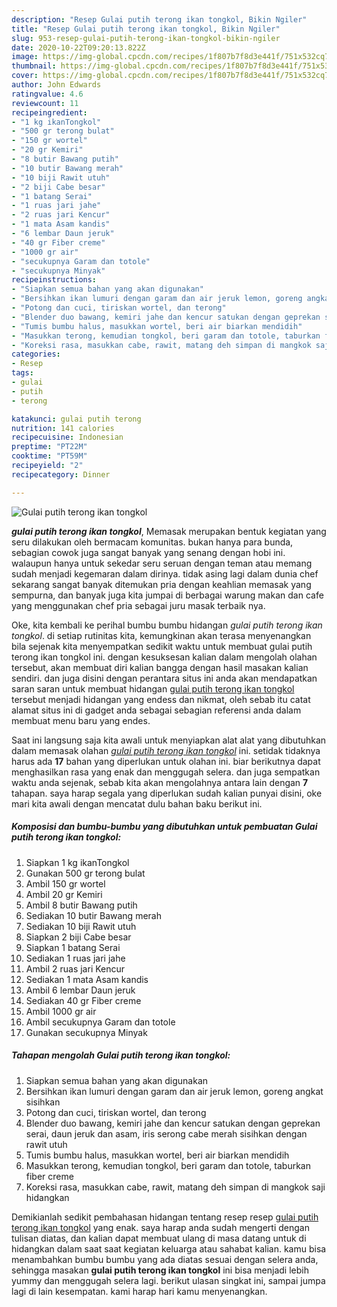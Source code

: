 ```yaml
---
description: "Resep Gulai putih terong ikan tongkol, Bikin Ngiler"
title: "Resep Gulai putih terong ikan tongkol, Bikin Ngiler"
slug: 953-resep-gulai-putih-terong-ikan-tongkol-bikin-ngiler
date: 2020-10-22T09:20:13.822Z
image: https://img-global.cpcdn.com/recipes/1f807b7f8d3e441f/751x532cq70/gulai-putih-terong-ikan-tongkol-foto-resep-utama.jpg
thumbnail: https://img-global.cpcdn.com/recipes/1f807b7f8d3e441f/751x532cq70/gulai-putih-terong-ikan-tongkol-foto-resep-utama.jpg
cover: https://img-global.cpcdn.com/recipes/1f807b7f8d3e441f/751x532cq70/gulai-putih-terong-ikan-tongkol-foto-resep-utama.jpg
author: John Edwards
ratingvalue: 4.6
reviewcount: 11
recipeingredient:
- "1 kg ikanTongkol"
- "500 gr terong bulat"
- "150 gr wortel"
- "20 gr Kemiri"
- "8 butir Bawang putih"
- "10 butir Bawang merah"
- "10 biji Rawit utuh"
- "2 biji Cabe besar"
- "1 batang Serai"
- "1 ruas jari jahe"
- "2 ruas jari Kencur"
- "1 mata Asam kandis"
- "6 lembar Daun jeruk"
- "40 gr Fiber creme"
- "1000 gr air"
- "secukupnya Garam dan totole"
- "secukupnya Minyak"
recipeinstructions:
- "Siapkan semua bahan yang akan digunakan"
- "Bersihkan ikan lumuri dengan garam dan air jeruk lemon, goreng angkat sisihkan"
- "Potong dan cuci, tiriskan wortel, dan terong"
- "Blender duo bawang, kemiri jahe dan kencur satukan dengan geprekan serai, daun jeruk dan asam, iris serong cabe merah sisihkan dengan rawit utuh"
- "Tumis bumbu halus, masukkan wortel, beri air biarkan mendidih"
- "Masukkan terong, kemudian tongkol, beri garam dan totole, taburkan fiber creme"
- "Koreksi rasa, masukkan cabe, rawit, matang deh simpan di mangkok saji hidangkan"
categories:
- Resep
tags:
- gulai
- putih
- terong

katakunci: gulai putih terong 
nutrition: 141 calories
recipecuisine: Indonesian
preptime: "PT22M"
cooktime: "PT59M"
recipeyield: "2"
recipecategory: Dinner

---
```



![Gulai putih terong ikan tongkol](https://img-global.cpcdn.com/recipes/1f807b7f8d3e441f/751x532cq70/gulai-putih-terong-ikan-tongkol-foto-resep-utama.jpg)

<b><i>gulai putih terong ikan tongkol</i></b>, Memasak merupakan bentuk kegiatan yang seru dilakukan oleh bermacam komunitas. bukan hanya para bunda, sebagian cowok juga sangat banyak yang senang dengan hobi ini. walaupun hanya untuk sekedar seru seruan dengan teman atau memang sudah menjadi kegemaran dalam dirinya. tidak asing lagi dalam dunia chef sekarang sangat banyak ditemukan pria dengan keahlian memasak yang sempurna, dan banyak juga kita jumpai di berbagai warung makan dan cafe yang menggunakan chef pria sebagai juru masak terbaik nya.

Oke, kita kembali ke perihal bumbu bumbu hidangan <i>gulai putih terong ikan tongkol</i>. di setiap rutinitas kita, kemungkinan akan terasa menyenangkan bila sejenak kita menyempatkan sedikit waktu untuk membuat gulai putih terong ikan tongkol ini. dengan kesuksesan kalian dalam mengolah olahan tersebut, akan membuat diri kalian bangga dengan hasil masakan kalian sendiri. dan juga disini dengan perantara situs ini anda akan mendapatkan saran saran untuk membuat hidangan <u>gulai putih terong ikan tongkol</u> tersebut menjadi hidangan yang endess dan nikmat, oleh sebab itu catat alamat situs ini di gadget anda sebagai sebagian referensi anda dalam membuat menu baru yang endes.




Saat ini langsung saja kita awali untuk menyiapkan alat alat yang dibutuhkan dalam memasak olahan <u><i>gulai putih terong ikan tongkol</i></u> ini. setidak tidaknya harus ada <b>17</b> bahan yang diperlukan untuk olahan ini. biar berikutnya dapat menghasilkan rasa yang enak dan menggugah selera. dan juga sempatkan waktu anda sejenak, sebab kita akan mengolahnya antara lain dengan <b>7</b> tahapan. saya harap segala yang diperlukan sudah kalian punyai disini, oke mari kita awali dengan mencatat dulu bahan baku berikut ini.

<!--inarticleads1-->

##### Komposisi dan bumbu-bumbu yang dibutuhkan untuk pembuatan Gulai putih terong ikan tongkol:

1. Siapkan 1 kg ikanTongkol
1. Gunakan 500 gr terong bulat
1. Ambil 150 gr wortel
1. Ambil 20 gr Kemiri
1. Ambil 8 butir Bawang putih
1. Sediakan 10 butir Bawang merah
1. Sediakan 10 biji Rawit utuh
1. Siapkan 2 biji Cabe besar
1. Siapkan 1 batang Serai
1. Sediakan 1 ruas jari jahe
1. Ambil 2 ruas jari Kencur
1. Sediakan 1 mata Asam kandis
1. Ambil 6 lembar Daun jeruk
1. Sediakan 40 gr Fiber creme
1. Ambil 1000 gr air
1. Ambil secukupnya Garam dan totole
1. Gunakan secukupnya Minyak




<!--inarticleads2-->

##### Tahapan mengolah Gulai putih terong ikan tongkol:

1. Siapkan semua bahan yang akan digunakan
1. Bersihkan ikan lumuri dengan garam dan air jeruk lemon, goreng angkat sisihkan
1. Potong dan cuci, tiriskan wortel, dan terong
1. Blender duo bawang, kemiri jahe dan kencur satukan dengan geprekan serai, daun jeruk dan asam, iris serong cabe merah sisihkan dengan rawit utuh
1. Tumis bumbu halus, masukkan wortel, beri air biarkan mendidih
1. Masukkan terong, kemudian tongkol, beri garam dan totole, taburkan fiber creme
1. Koreksi rasa, masukkan cabe, rawit, matang deh simpan di mangkok saji hidangkan




Demikianlah sedikit pembahasan hidangan tentang resep resep <u>gulai putih terong ikan tongkol</u> yang enak. saya harap anda sudah mengerti dengan tulisan diatas, dan kalian dapat membuat ulang di masa datang untuk di hidangkan dalam saat saat kegiatan keluarga atau sahabat kalian. kamu bisa menambahkan bumbu bumbu yang ada diatas sesuai dengan selera anda, sehingga masakan <b>gulai putih terong ikan tongkol</b> ini bisa menjadi lebih yummy dan menggugah selera lagi. berikut ulasan singkat ini, sampai jumpa lagi di lain kesempatan. kami harap hari kamu menyenangkan.
